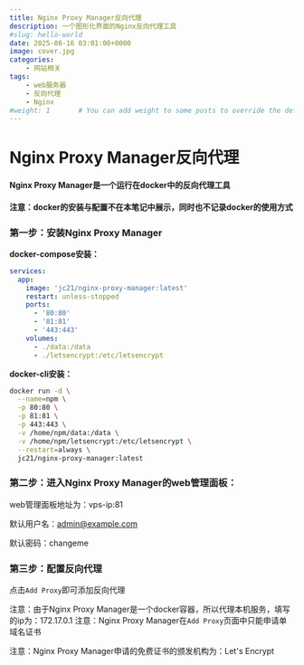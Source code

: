 ```yaml
---
title: Nginx Proxy Manager反向代理
description: 一个图形化界面的Nginx反向代理工具
#slug: hello-world
date: 2025-08-16 03:01:00+0000
image: cover.jpg
categories:
    - 网站相关
tags:
    - web服务器
    - 反向代理
    - Nginx
#weight: 1       # You can add weight to some posts to override the default sorting (date descending)
---
```


# Nginx Proxy Manager反向代理

#### **Nginx Proxy Manager是一个运行在docker中的反向代理工具**

**注意：docker的安装与配置不在本笔记中展示，同时也不记录docker的使用方式**

### **第一步：安装Nginx Proxy Manager**

**docker-compose安装：**

```yaml
services:
  app:
    image: 'jc21/nginx-proxy-manager:latest'
    restart: unless-stopped
    ports:
      - '80:80'
      - '81:81'
      - '443:443'
    volumes:
      - ./data:/data
      - ./letsencrypt:/etc/letsencrypt
```

**docker-cli安装：**

```bash
docker run -d \
  --name=npm \
  -p 80:80 \
  -p 81:81 \
  -p 443:443 \
  -v /home/npm/data:/data \
  -v /home/npm/letsencrypt:/etc/letsencrypt \
  --restart=always \
  jc21/nginx-proxy-manager:latest
```

### **第二步：进入Nginx Proxy Manager的web管理面板：**

web管理面板地址为：vps-ip:81

默认用户名：admin@example.com

默认密码：changeme

### 第三步：配置反向代理

点击`Add Proxy`即可添加反向代理

注意：由于Nginx Proxy Manager是一个docker容器，所以代理本机服务，填写的ip为：172.17.0.1 注意：Nginx Proxy Manager在`Add Proxy`页面中只能申请单域名证书

注意：Nginx Proxy Manager申请的免费证书的颁发机构为：Let's Encrypt
